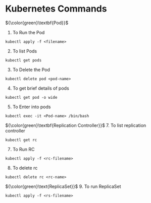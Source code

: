 # Kubernetes Commands
${\color{green}\textbf{Pod}}$
1. To Run the Pod
````
kubectl apply -f <filename>
````
2. To list Pods
````
kubectl get pods
````
3. To Delete the Pod
````
kubectl delete pod <pod-name>
````
4. To get brief details of pods
````
kubectl get pod -o wide
````
5. To Enter into pods
````
kubectl exec -it <Pod-name> /bin/bash
````
${\color{green}\textbf{Replication Controller}}$
7. To list replication controller
````
kubectl get rc
````
7. To Run RC
````
kubectl apply -f <rc-filename>
````
8. To delete rc
````
kubectl delete rc <rc-name>
````
${\color{green}\text{ReplicaSet}}$
9. To run ReplicaSet
````
kubectl apply -f <rs-filename>
````
